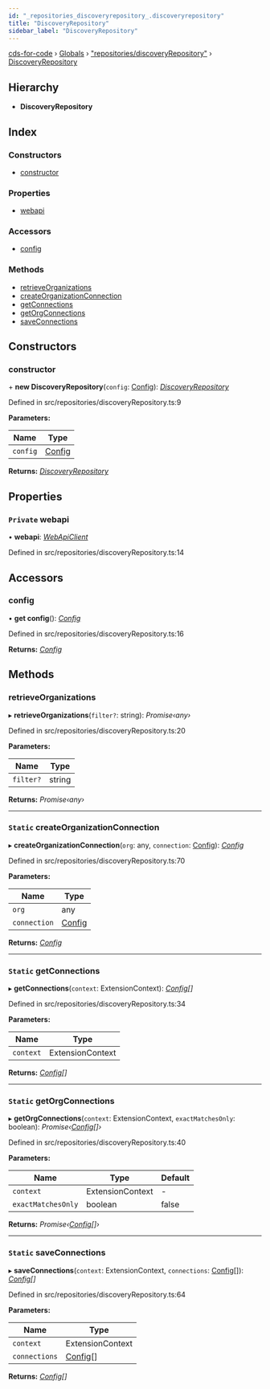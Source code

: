 ```yaml
---
id: "_repositories_discoveryrepository_.discoveryrepository"
title: "DiscoveryRepository"
sidebar_label: "DiscoveryRepository"
---
```


[cds-for-code](../index.md) › [Globals](../globals.md) › ["repositories/discoveryRepository"](../modules/_repositories_discoveryrepository_.md) › [DiscoveryRepository](_repositories_discoveryrepository_.discoveryrepository.md)

## Hierarchy

* **DiscoveryRepository**

## Index

### Constructors

* [constructor](_repositories_discoveryrepository_.discoveryrepository.md#constructor)

### Properties

* [webapi](_repositories_discoveryrepository_.discoveryrepository.md#private-webapi)

### Accessors

* [config](_repositories_discoveryrepository_.discoveryrepository.md#config)

### Methods

* [retrieveOrganizations](_repositories_discoveryrepository_.discoveryrepository.md#retrieveorganizations)
* [createOrganizationConnection](_repositories_discoveryrepository_.discoveryrepository.md#static-createorganizationconnection)
* [getConnections](_repositories_discoveryrepository_.discoveryrepository.md#static-getconnections)
* [getOrgConnections](_repositories_discoveryrepository_.discoveryrepository.md#static-getorgconnections)
* [saveConnections](_repositories_discoveryrepository_.discoveryrepository.md#static-saveconnections)

## Constructors

###  constructor

\+ **new DiscoveryRepository**(`config`: [Config](../interfaces/_api_cds_webapi_cdswebapi_.cdswebapi.config.md)): *[DiscoveryRepository](_repositories_discoveryrepository_.discoveryrepository.md)*

Defined in src/repositories/discoveryRepository.ts:9

**Parameters:**

Name | Type |
------ | ------ |
`config` | [Config](../interfaces/_api_cds_webapi_cdswebapi_.cdswebapi.config.md) |

**Returns:** *[DiscoveryRepository](_repositories_discoveryrepository_.discoveryrepository.md)*

## Properties

### `Private` webapi

• **webapi**: *[WebApiClient](_api_cds_webapi_cdswebapi_.cdswebapi.webapiclient.md)*

Defined in src/repositories/discoveryRepository.ts:14

## Accessors

###  config

• **get config**(): *[Config](../interfaces/_api_cds_webapi_cdswebapi_.cdswebapi.config.md)*

Defined in src/repositories/discoveryRepository.ts:16

**Returns:** *[Config](../interfaces/_api_cds_webapi_cdswebapi_.cdswebapi.config.md)*

## Methods

###  retrieveOrganizations

▸ **retrieveOrganizations**(`filter?`: string): *Promise‹any›*

Defined in src/repositories/discoveryRepository.ts:20

**Parameters:**

Name | Type |
------ | ------ |
`filter?` | string |

**Returns:** *Promise‹any›*

___

### `Static` createOrganizationConnection

▸ **createOrganizationConnection**(`org`: any, `connection`: [Config](../interfaces/_api_cds_webapi_cdswebapi_.cdswebapi.config.md)): *[Config](../interfaces/_api_cds_webapi_cdswebapi_.cdswebapi.config.md)*

Defined in src/repositories/discoveryRepository.ts:70

**Parameters:**

Name | Type |
------ | ------ |
`org` | any |
`connection` | [Config](../interfaces/_api_cds_webapi_cdswebapi_.cdswebapi.config.md) |

**Returns:** *[Config](../interfaces/_api_cds_webapi_cdswebapi_.cdswebapi.config.md)*

___

### `Static` getConnections

▸ **getConnections**(`context`: ExtensionContext): *[Config](../interfaces/_api_cds_webapi_cdswebapi_.cdswebapi.config.md)[]*

Defined in src/repositories/discoveryRepository.ts:34

**Parameters:**

Name | Type |
------ | ------ |
`context` | ExtensionContext |

**Returns:** *[Config](../interfaces/_api_cds_webapi_cdswebapi_.cdswebapi.config.md)[]*

___

### `Static` getOrgConnections

▸ **getOrgConnections**(`context`: ExtensionContext, `exactMatchesOnly`: boolean): *Promise‹[Config](../interfaces/_api_cds_webapi_cdswebapi_.cdswebapi.config.md)[]›*

Defined in src/repositories/discoveryRepository.ts:40

**Parameters:**

Name | Type | Default |
------ | ------ | ------ |
`context` | ExtensionContext | - |
`exactMatchesOnly` | boolean | false |

**Returns:** *Promise‹[Config](../interfaces/_api_cds_webapi_cdswebapi_.cdswebapi.config.md)[]›*

___

### `Static` saveConnections

▸ **saveConnections**(`context`: ExtensionContext, `connections`: [Config](../interfaces/_api_cds_webapi_cdswebapi_.cdswebapi.config.md)[]): *[Config](../interfaces/_api_cds_webapi_cdswebapi_.cdswebapi.config.md)[]*

Defined in src/repositories/discoveryRepository.ts:64

**Parameters:**

Name | Type |
------ | ------ |
`context` | ExtensionContext |
`connections` | [Config](../interfaces/_api_cds_webapi_cdswebapi_.cdswebapi.config.md)[] |

**Returns:** *[Config](../interfaces/_api_cds_webapi_cdswebapi_.cdswebapi.config.md)[]*
